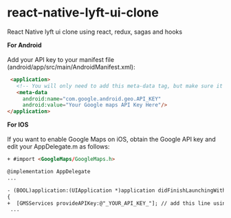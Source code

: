 # react-native-lyft-ui-clone
React Native lyft ui clone using react, redux, sagas and hooks

<b>For Android</b><br/><br/>
Add your API key to your manifest file (android/app/src/main/AndroidManifest.xml):

````html
 <application>
   <!-- You will only need to add this meta-data tag, but make sure it's a child of application -->
   <meta-data
     android:name="com.google.android.geo.API_KEY"
     android:value="Your Google maps API Key Here"/>
</application> 
````

<b>For IOS</b><br/><br/>
If you want to enable Google Maps on iOS, obtain the Google API key and edit your AppDelegate.m as follows:
````html
+ #import <GoogleMaps/GoogleMaps.h>

@implementation AppDelegate
...

- (BOOL)application:(UIApplication *)application didFinishLaunchingWithOptions:(NSDictionary *)launchOptions
{
+  [GMSServices provideAPIKey:@"_YOUR_API_KEY_"]; // add this line using the api key obtained from Google Console
 ...
````
